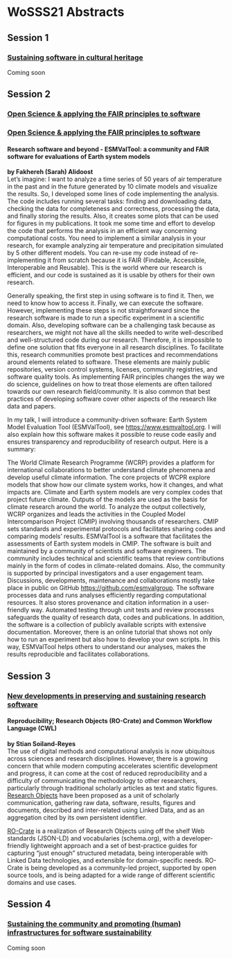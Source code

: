 # WoSSS21 Abstracts

## Session 1
### [Sustaining software in cultural heritage](/wosss21-agenda#session-1)  
Coming soon

## Session 2
### [Open Science & applying the FAIR principles to software](/wosss21-agenda#session-2)  
### [Open Science & applying the FAIR principles to software](/wosss21-agenda#session-2)  

#### Research software and beyond - ESMValTool: a community and FAIR software for evaluations of Earth system models
**by Fakhereh (Sarah) Alidoost**  
Let’s imagine: I want to analyze a time series of 50 years of air temperature in the past and in the future generated by 10 climate models and visualize the results. So, I developed some lines of code implementing the analysis. The code includes running several tasks: finding and downloading data, checking the data for completeness and correctness, processing the data, and finally storing the results. Also, it creates some plots that can be used for figures in my publications. It took me some time and effort to develop the code that performs the analysis in an efficient way concerning computational costs. You need to implement a similar analysis in your research, for example analyzing air temperature and precipitation simulated by 5 other different models. You can re-use my code instead of re-implementing it from scratch because it is FAIR (Findable, Accessible, Interoperable and Reusable). This is the world where our research is efficient, and our code is sustained as it is usable by others for their own research.  

Generally speaking, the first step in using software is to find it. Then, we need to know how to access it. Finally, we can execute the software. However, implementing these steps is not straightforward since the research software is made to run a specific experiment in a scientific domain. Also, developing software can be a challenging task because as researchers, we might not have all the skills needed to write well-described and well-structured code during our research. Therefore, it is impossible to define one solution that fits everyone in all research disciplines. To facilitate this, research communities promote best practices and recommendations around elements related to software. These elements are mainly public repositories, version control systems, licenses, community registries, and software quality tools. As implementing FAIR principles changes the way we do science, guidelines on how to treat those elements are often tailored towards our own research field/community. It is also common that best practices of developing software cover other aspects of the research like data and papers.  

In my talk, I will introduce a community-driven software: Earth System Model Evaluation Tool (ESMValTool), see https://www.esmvaltool.org. I will also explain how this software makes it possible to reuse code easily and ensures transparency and reproducibility of research output. Here is a summary:  

The World Climate Research Programme (WCRP) provides a platform for international collaborations to better understand climate phenomena and develop useful climate information. The core projects of WCPR explore models that show how our climate system works, how it changes, and what impacts are. Climate and Earth system models are very complex codes that project future climate. Outputs of the models are used as the basis for climate research around the world. To analyze the output collectively, WCRP organizes and leads the activities in the Coupled Model Intercomparison Project (CMIP) involving thousands of researchers. CMIP sets standards and experimental protocols and facilitates sharing codes and comparing models’ results. ESMValTool is a software that facilitates the assessments of Earth system models in CMIP. The software is built and maintained by a community of scientists and software engineers. The community includes technical and scientific teams that review contributions mainly in the form of codes in climate-related domains. Also, the community is supported by principal investigators and a user engagement team. Discussions, developments, maintenance and collaborations mostly take place in public on GitHub https://github.com/esmvalgroup. The software processes data and runs analyses efficiently regarding computational resources. It also stores provenance and citation information in a user-friendly way. Automated testing through unit tests and review processes safeguards the quality of research data, codes and publications. In addition, the software is a collection of publicly available scripts with extensive documentation. Moreover, there is an online tutorial that shows not only how to run an experiment but also how to develop your own scripts. In this way, ESMValTool helps others to understand our analyses, makes the results reproducible and facilitates collaborations.

## Session 3
### [New developments in preserving and sustaining research software](/wosss21-agenda#session-3)  

#### Reproducibility; Research Objects (RO-Crate) and Common Workflow Language (CWL)
**by Stian Soiland-Reyes**  
The use of digital methods and computational analysis is now ubiquitous across sciences and research disciplines. However, there is a growing concern that while modern computing accelerates scientific development and progress, it can come at the cost of reduced reproducibility and a difficulty of communicating the methodology to other researchers, particularly through traditional scholarly articles as text and static figures. [Research Objects](https://www.research.manchester.ac.uk/portal/en/publications/why-linked-data-is-not-enough-for-scientists(394d2487-5598-4e1e-a0c1-d67ad65d7947).html) have been proposed as a unit of scholarly communication, gathering raw data, software, results, figures and documents, described and inter-related using Linked Data, and as an aggregation cited by its own persistent identifier.

[RO-Crate](https://www.researchobject.org/ro-crate/) is a realization of Research Objects using off the shelf Web standards (JSON-LD) and vocabularies  (schema.org), with a developer-friendly lightweight approach and a set of best-practice guides for capturing “just enough” structured metadata, being interoperable with Linked Data technologies, and extensible for domain-specific needs.  RO-Crate is being developed as a community-led project, supported by open source tools, and is being adapted for a wide range of different scientific domains and use cases.


## Session 4
### [Sustaining the community and promoting (human) infrastructures for software sustainability](/wosss21-agenda#session-4)  
Coming soon
